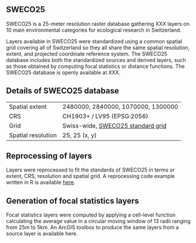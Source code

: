 ## SWECO25

SWECO25 is a 25-meter resolution raster database gathering XXX layers on 10 main environmental categories for ecological research in Switzerland. 

Layers available in SWECO25 were standardized using a common spatial grid covering all of Switzerland so they all share the same spatial resolution, extent, and projected coordinate reference system. The SWECO25 database includes both the standardized sources and derived layers, such as those obtained by computing focal statistics or distance functions. The SWECO25 database is openly available at XXX.

## Details of SWECO25 database

|                    |                                        |
| ------------------ | -------------------------------------- |
| Spatial extent     | 2480000, 2840000, 1070000, 1300000     |
| CRS                | CH1903+ / LV95 (EPSG:2056)             |
| Grid               | Swiss-wide, [SWECO25 standard grid](https://github.com/NKulling/SWECO25/blob/main/data/SWECO25-standardgrid.tif)      |
| Spatial resolution | 25, 25  (x, y)                         |

## Reprocessing of layers

Layers were reprocessed to fit the standards of SWECO25 in terms or extent, CRS, resolution and spatial grid. 
A reprocessing code example written in R is available [here](https://github.com/NKulling/SWECO25/tree/main/layer_standardization_example). 

## Generation of focal statistics layers

Focal statistics layers were computed by applying a cell-level function calculating the average value in a circular moving window of 13 radii ranging from 25m to 5km. An ArcGIS toolbox to produce the same layers from a source layer is available here. 


